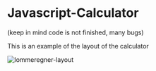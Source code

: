# Javascript-Calculator
(keep in mind code is not finished, many bugs)

This is an example of the layout of the calculator

![lommeregner-layout](https://user-images.githubusercontent.com/111356529/195294675-854b48ae-c0d4-4e1e-b10f-459cf38e02f0.PNG)
